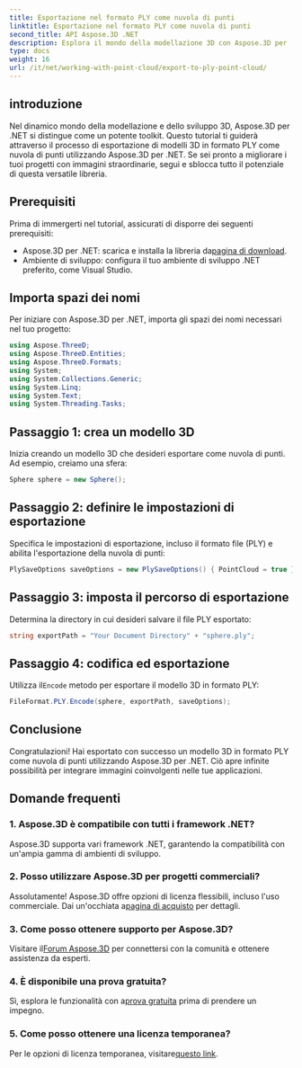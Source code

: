 ```yaml
---
title: Esportazione nel formato PLY come nuvola di punti
linktitle: Esportazione nel formato PLY come nuvola di punti
second_title: API Aspose.3D .NET
description: Esplora il mondo della modellazione 3D con Aspose.3D per .NET. Impara a esportare modelli nel formato PLY senza sforzo. Migliora i tuoi progetti con immagini straordinarie.
type: docs
weight: 16
url: /it/net/working-with-point-cloud/export-to-ply-point-cloud/
---
```

## introduzione
Nel dinamico mondo della modellazione e dello sviluppo 3D, Aspose.3D per .NET si distingue come un potente toolkit. Questo tutorial ti guiderà attraverso il processo di esportazione di modelli 3D in formato PLY come nuvola di punti utilizzando Aspose.3D per .NET. Se sei pronto a migliorare i tuoi progetti con immagini straordinarie, segui e sblocca tutto il potenziale di questa versatile libreria.
## Prerequisiti
Prima di immergerti nel tutorial, assicurati di disporre dei seguenti prerequisiti:
-  Aspose.3D per .NET: scarica e installa la libreria da[pagina di download](https://releases.aspose.com/3d/net/).
- Ambiente di sviluppo: configura il tuo ambiente di sviluppo .NET preferito, come Visual Studio.
## Importa spazi dei nomi
Per iniziare con Aspose.3D per .NET, importa gli spazi dei nomi necessari nel tuo progetto:
```csharp
using Aspose.ThreeD;
using Aspose.ThreeD.Entities;
using Aspose.ThreeD.Formats;
using System;
using System.Collections.Generic;
using System.Linq;
using System.Text;
using System.Threading.Tasks;
```
## Passaggio 1: crea un modello 3D
Inizia creando un modello 3D che desideri esportare come nuvola di punti. Ad esempio, creiamo una sfera:
```csharp
Sphere sphere = new Sphere();
```
## Passaggio 2: definire le impostazioni di esportazione
Specifica le impostazioni di esportazione, incluso il formato file (PLY) e abilita l'esportazione della nuvola di punti:
```csharp
PlySaveOptions saveOptions = new PlySaveOptions() { PointCloud = true };
```
## Passaggio 3: imposta il percorso di esportazione
Determina la directory in cui desideri salvare il file PLY esportato:
```csharp
string exportPath = "Your Document Directory" + "sphere.ply";
```
## Passaggio 4: codifica ed esportazione
 Utilizza il`Encode` metodo per esportare il modello 3D in formato PLY:
```csharp
FileFormat.PLY.Encode(sphere, exportPath, saveOptions);
```
## Conclusione
Congratulazioni! Hai esportato con successo un modello 3D in formato PLY come nuvola di punti utilizzando Aspose.3D per .NET. Ciò apre infinite possibilità per integrare immagini coinvolgenti nelle tue applicazioni.

## Domande frequenti
### 1. Aspose.3D è compatibile con tutti i framework .NET?
Aspose.3D supporta vari framework .NET, garantendo la compatibilità con un'ampia gamma di ambienti di sviluppo.
### 2. Posso utilizzare Aspose.3D per progetti commerciali?
 Assolutamente! Aspose.3D offre opzioni di licenza flessibili, incluso l'uso commerciale. Dai un'occhiata a[pagina di acquisto](https://purchase.aspose.com/buy) per dettagli.
### 3. Come posso ottenere supporto per Aspose.3D?
 Visitare il[Forum Aspose.3D](https://forum.aspose.com/c/3d/18) per connettersi con la comunità e ottenere assistenza da esperti.
### 4. È disponibile una prova gratuita?
 Sì, esplora le funzionalità con a[prova gratuita](https://releases.aspose.com/) prima di prendere un impegno.
### 5. Come posso ottenere una licenza temporanea?
 Per le opzioni di licenza temporanea, visitare[questo link](https://purchase.aspose.com/temporary-license/).